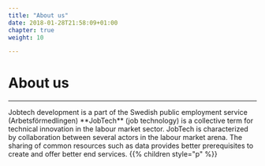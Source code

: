 ```yaml
---
title: "About us"
date: 2018-01-28T21:58:09+01:00
chapter: true
weight: 10

---
```

# About us
<hr>
Jobtech development is a part of the Swedish public employment service (Arbetsförmedlingen)
**JobTech** (job technology)
is a collective term for technical innovation in the labour market sector. JobTech is characterized by collaboration between several actors in the labour market arena. The sharing of common resources such as data provides better prerequisites to create and offer better end services.
{{% children style="p" %}}